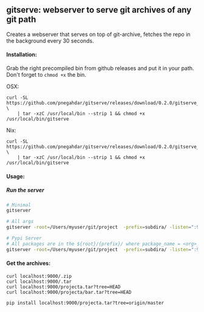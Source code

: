 ## gitserve: webserver to serve git archives of any git path  

Creates a webserver that serves on top of git-archive, fetches the repo in the background every 30 seconds. 

#### Installation:

Grab the right precompiled bin from github releases and put it in your path. Don't forget to `chmod +x` the bin.

OSX:

    curl -SL https://github.com/pnegahdar/gitserve/releases/download/0.2.0/gitserve_0.2.0_darwin_amd64.tar.gz \
        | tar -xzC /usr/local/bin --strip 1 && chmod +x /usr/local/bin/gitserve

Nix:

    curl -SL https://github.com/pnegahdar/gitserve/releases/download/0.2.0/gitserve_0.2.0_linux_amd64.tar.gz \
        | tar -xzC /usr/local/bin --strip 1 && chmod +x /usr/local/bin/gitserve

#### Usage:

##### Run the server

```bash
# Minimal 
gitserver 

# All args  
gitserver -root=/Users/myuser/git/project  -prefix=subdira/ -listen=":9000"

# Pypi Server
# All packages are in the ${root}/{prefix}/ where package_name = <org>_<name>. Git tags with are ${package_name}V${version} to declare versions
gitserver -root=/Users/myuser/git/project  -prefix=subdira/ -listen=":9000" -pypi-tag-prefix org_ -pypi-tag-delimiter V
```
    
     
#### Get the archives:

    curl localhost:9000/.zip 
    curl localhost:9000/.tar 
    curl localhost:9000/projecta.tar?tree=HEAD
    curl localhost:9000/projecta/bar.tar?tree=HEAD
                                               
    pip install localhost:9000/projecta.tar?tree=origin/master
    
     
